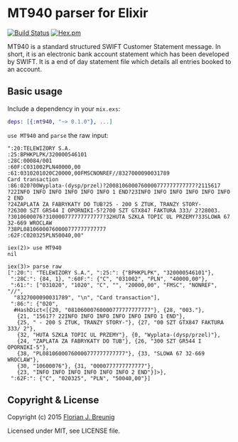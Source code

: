 MT940 parser for Elixir
=======================

[![Build Status](https://travis-ci.org/my-flow/mt940.svg?branch=master)](https://travis-ci.org/my-flow/mt940)
[![Hex.pm](https://img.shields.io/hexpm/v/mt940.svg?style=flat-square)](https://hex.pm/packages/mt940)

MT940 is a standard structured SWIFT Customer Statement message. In short, it
is an electronic bank account statement which has been developed by SWIFT. It
is a end of day statement file which details all entries booked to an account.


## Basic usage

Include a dependency in your `mix.exs`:

```elixir
deps: [{:mt940, "~> 0.1.0"}, ...]
```

`use MT940` and `parse` the raw input:

```
":20:TELEWIZORY S.A.
:25:BPHKPLPK/320000546101
:28C:00084/001
:60F:C031002PLN40000,00
:61:0310201020C20000,00FMSCNONREF//8327000090031789
Card transaction
:86:020?00Wyplata-(dysp/przel)?2008106000760000777777777777?2115617
?22INFO INFO INFO INFO INFO INFO 1 END?23INFO INFO INFO INFO INFO INFO 2 END
?24ZAPLATA ZA FABRYKATY DO TUB?25 - 200 S ZTUK, TRANZY STORY-
?26300 SZT GR544 I OPORNIKI-5?2700 SZT GTX847 FAKTURA 333/ 2?28003.
?3010600076?310000777777777777?32HUTA SZKLA TOPIC UL PRZEMY?33SLOWA 67 32-669 WROCLAW
?38PL08106000760000777777777777
:62F:C020325PLN50040,00"

iex(2)> use MT940
nil

iex(3)> parse raw
[":20:": "TELEWIZORY S.A.", ":25:": {"BPHKPLPK", "320000546101"},
 ":28C:": {84, 1}, ":60F:": {"C", "031002", "PLN", "40000,00"},
 ":61:": ["031020", "1020", "C", "", "20000,00", "FMSC", "NONREF", "//",
  "8327000090031789", "\n", "Card transaction"],
 ":86:": {"020",
  #HashDict<[{20, "08106000760000777777777777"}, {28, "003."},
   {21, "15617? 22INFO INFO INFO INFO INFO INFO 1 END"},
   {25, " - 200 S ZTUK, TRANZY STORY-"}, {27, "00 SZT GTX847 FAKTURA 333/ 2"},
   {32, "HUTA SZKLA TOPIC UL PRZEMY"}, {0, "Wyplata-(dysp/przel)"},
   {24, "ZAPLATA ZA FABRYKATY DO TUB"}, {26, "300 SZT GR544 I OPORNIKI-5"},
   {38, "PL08106000760000777777777777"}, {33, "SLOWA 67 32-669 WROCLAW"},
   {30, "10600076"}, {31, "0000777777777777"},
   {23, "INFO INFO INFO INFO INFO INFO 2 END"}]>},
 ":62F:": {"C", "020325", "PLN", "50040,00"}]
```


## Copyright & License

Copyright (c) 2015 [Florian J. Breunig](http://www.my-flow.com)

Licensed under MIT, see LICENSE file.
